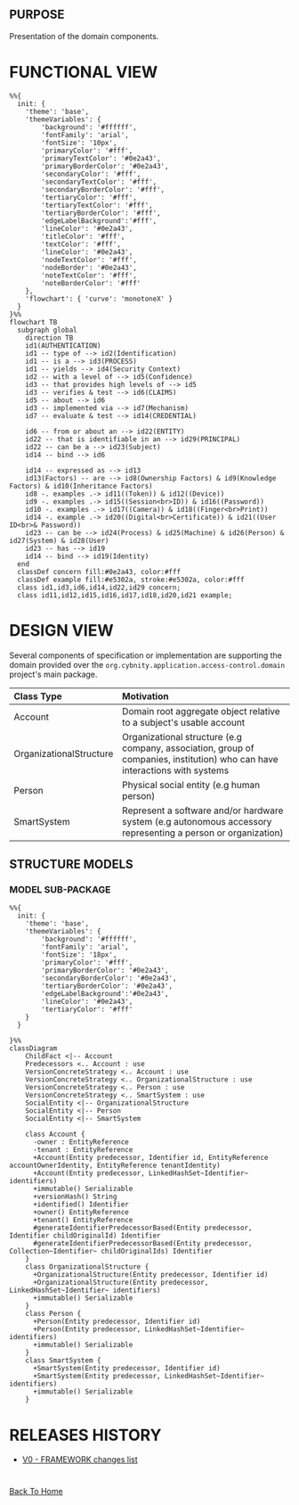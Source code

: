 ## PURPOSE
Presentation of the domain components.

# FUNCTIONAL VIEW

```mermaid
%%{
  init: {
    'theme': 'base',
    'themeVariables': {
        'background': '#ffffff',
        'fontFamily': 'arial',
        'fontSize': '10px',
        'primaryColor': '#fff',
        'primaryTextColor': '#0e2a43',
        'primaryBorderColor': '#0e2a43',
        'secondaryColor': '#fff',
        'secondaryTextColor': '#fff',
        'secondaryBorderColor': '#fff',
        'tertiaryColor': '#fff',
        'tertiaryTextColor': '#fff',
        'tertiaryBorderColor': '#fff',
        'edgeLabelBackground':'#fff',
        'lineColor': '#0e2a43',
        'titleColor': '#fff',
        'textColor': '#fff',
        'lineColor': '#0e2a43',
        'nodeTextColor': '#fff',
        'nodeBorder': '#0e2a43',
        'noteTextColor': '#fff',
        'noteBorderColor': '#fff'
    },
    'flowchart': { 'curve': 'monotoneX' }
  }
}%%
flowchart TB
  subgraph global
    direction TB
    id1(AUTHENTICATION)
    id1 -- type of --> id2(Identification)
    id1 -- is a --> id3(PROCESS)
    id1 -- yields --> id4(Security Context)
    id2 -- with a level of --> id5(Confidence)
    id3 -- that provides high levels of --> id5
    id3 -- verifies & test --> id6(CLAIMS)
    id5 -- about --> id6
    id3 -- implemented via --> id7(Mechanism)
    id7 -- evaluate & test --> id14(CREDENTIAL)

    id6 -- from or about an --> id22(ENTITY)
    id22 -- that is identifiable in an --> id29(PRINCIPAL)
    id22 -- can be a --> id23(Subject)
    id14 -- bind --> id6

    id14 -- expressed as --> id13
    id13(Factors) -- are --> id8(Ownership Factors) & id9(Knowledge Factors) & id10(Inheritance Factors)
    id8 -. examples .-> id11((Token)) & id12((Device))
    id9 -. examples .-> id15((Session<br>ID)) & id16((Password))
    id10 -. examples .-> id17((Camera)) & id18((Finger<br>Print))
    id14 -. example .-> id20((Digital<br>Certificate)) & id21((User ID<br>& Password))
    id23 -- can be --> id24(Process) & id25(Machine) & id26(Person) & id27(System) & id28(User)
    id23 -- has --> id19
    id14 -- bind --> id19(Identity)
  end
  classDef concern fill:#0e2a43, color:#fff
  classDef example fill:#e5302a, stroke:#e5302a, color:#fff
  class id1,id3,id6,id14,id22,id29 concern;
  class id11,id12,id15,id16,id17,id18,id20,id21 example;

```

# DESIGN VIEW
Several components of specification or implementation are supporting the domain provided over the `org.cybnity.application.access-control.domain` project's main package.

|Class Type|Motivation|
| :-- | :-- |
|Account|Domain root aggregate object relative to a subject's usable account|
|OrganizationalStructure|Organizational structure (e.g company, association, group of companies, institution) who can have interactions with systems|
|Person|Physical social entity (e.g human person)|
|SmartSystem|Represent a software and/or hardware system (e.g autonomous accessory representing a person or organization)|

## STRUCTURE MODELS

### MODEL SUB-PACKAGE

```mermaid
%%{
  init: {
    'theme': 'base',
    'themeVariables': {
        'background': '#ffffff',
        'fontFamily': 'arial',
        'fontSize': '18px',
        'primaryColor': '#fff',
        'primaryBorderColor': '#0e2a43',
        'secondaryBorderColor': '#0e2a43',
        'tertiaryBorderColor': '#0e2a43',
        'edgeLabelBackground':'#0e2a43',
        'lineColor': '#0e2a43',
        'tertiaryColor': '#fff'
    }
  }

}%%
classDiagram
    ChildFact <|-- Account
    Predecessors <.. Account : use
    VersionConcreteStrategy <.. Account : use
    VersionConcreteStrategy <.. OrganizationalStructure : use
    VersionConcreteStrategy <.. Person : use
    VersionConcreteStrategy <.. SmartSystem : use
    SocialEntity <|-- OrganizationalStructure
    SocialEntity <|-- Person
    SocialEntity <|-- SmartSystem

    class Account {
      -owner : EntityReference
      -tenant : EntityReference
      +Account(Entity predecessor, Identifier id, EntityReference accountOwnerIdentity, EntityReference tenantIdentity)
      +Account(Entity predecessor, LinkedHashSet~Identifier~ identifiers)
      +immutable() Serializable
      +versionHash() String
      +identified() Identifier
      +owner() EntityReference
      +tenant() EntityReference
      #generateIdentifierPredecessorBased(Entity predecessor, Identifier childOriginalId) Identifier
      #generateIdentifierPredecessorBased(Entity predecessor, Collection~Identifier~ childOriginalIds) Identifier
    }
    class OrganizationalStructure {
      +OrganizationalStructure(Entity predecessor, Identifier id)
      +OrganizationalStructure(Entity predecessor, LinkedHashSet~Identifier~ identifiers)
      +immutable() Serializable
    }
    class Person {
      +Person(Entity predecessor, Identifier id)
      +Person(Entity predecessor, LinkedHashSet~Identifier~ identifiers)
      +immutable() Serializable
    }
    class SmartSystem {
      +SmartSystem(Entity predecessor, Identifier id)
      +SmartSystem(Entity predecessor, LinkedHashSet~Identifier~ identifiers)
      +immutable() Serializable
    }

```

# RELEASES HISTORY
- [V0 - FRAMEWORK changes list](v0-changes.md)

#
[Back To Home](/README.md)

